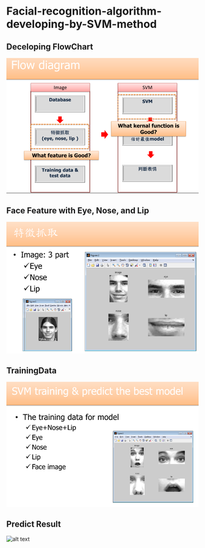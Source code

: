 # Facial-recognition-algorithm-developing-by-SVM-method

## Deceloping FlowChart
![alt text](https://github.com/qwedsazxc78/Facial-recognition-algorithm-developing-by-SVM-method/blob/master/pic/FlowChart.png)

## Face Feature with Eye, Nose, and Lip
![alt text](https://github.com/qwedsazxc78/Facial-recognition-algorithm-developing-by-SVM-method/blob/master/pic/FaceFeature.png)

## TrainingData
![alt text](https://github.com/qwedsazxc78/Facial-recognition-algorithm-developing-by-SVM-method/blob/master/pic/TrainingData.png)

## Predict Result
![alt text](https://github.com/qwedsazxc78/Facial-recognition-algorithm-developing-by-SVM-method/blob/master/pic/Predict.png)
